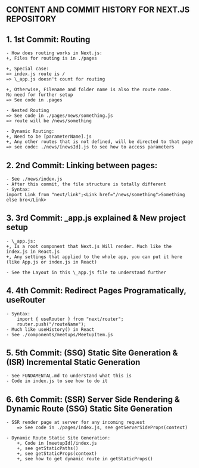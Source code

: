 ## CONTENT AND COMMIT HISTORY FOR NEXT.JS REPOSITORY

## 1. 1st Commit: Routing

    - How does routing works in Next.js:
    +, Files for routing is in ./pages

    +, Special case:
    => index.js route is /
    => \_app.js doesn't count for routing

    +, Otherwise, Filename and folder name is also the route name.
    No need for further setup
    => See code in .pages

    - Nested Routing
    => See code in ./pages/news/something.js
    => route will be /news/something

    - Dynamic Routing:
    +, Need to be [parameterName].js
    +, Any other routes that is not defined, will be directed to that page
    => see code: ./news/[newsId].js to see how to access parameters

## 2. 2nd Commit: Linking between pages:

    - See ./news/index.js
    - After this commit, the file structure is totally different
    - Syntax:
    import Link from "next/link";<Link href="/news/something">Something else bro</Link>

## 3. 3rd Commit: \_app.js explained & New project setup

    - \_app.js:
    +, Is a root component that Next.js Will render. Much like the index.js in React.js
    +, Any settings that applied to the whole app, you can put it here (like App.js or index.js in React)

    - See the Layout in this \_app.js file to understand further

## 4. 4th Commit: Redirect Pages Programatically, useRouter

    - Syntax:
        import { useRouter } from "next/router";
        router.push("/routeName");
    - Much like useHistory() in React
    - See ./components/meetups/MeetupItem.js

## 5. 5th Commit: (SSG) Static Site Generation & (ISR) Incremental Static Generation

    - See FUNDAMENTAL.md to understand what this is
    - Code in index.js to see how to do it

## 6. 6th Commit: (SSR) Server Side Rendering & Dynamic Route (SSG) Static Site Generation

    - SSR render page at server for any incoming request
        => See code in ./pages/index.js, see getServerSideProps(context)

    - Dynamic Route Static Site Generation:
        +, Code in [meetupId]/index.js
        +, see getStaticPaths()
        +, see getStaticProps(context)
        +, see how to get dynamic route in getStaticProps()
